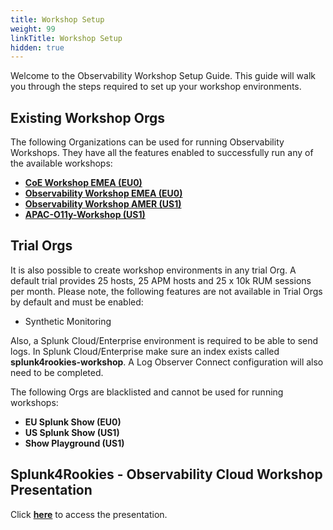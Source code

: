 ```yaml
---
title: Workshop Setup
weight: 99
linkTitle: Workshop Setup
hidden: true
---
```


Welcome to the Observability Workshop Setup Guide. This guide will walk you through the steps required to set up your workshop environments.

## Existing Workshop Orgs

The following Organizations can be used for running Observability Workshops. They have all the features enabled to successfully run any of the available workshops:

- [**CoE Workshop EMEA (EU0)**](https://app.eu0.signalfx.com/#/home/EsGF1sXAEAA)
- [**Observability Workshop EMEA (EU0)**](https://app.eu0.signalfx.com/#/home/EaJHc4vAEAA)
- [**Observability Workshop AMER (US1)**](https://app.us1.signalfx.com/#/home/EPNXccRAwAA)
- [**APAC-O11y-Workshop (US1)**](https://app.us1.signalfx.com/#/home/FA-6LDcA4AA)

## Trial Orgs

It is also possible to create workshop environments in any trial Org. A default trial provides 25 hosts, 25 APM hosts and 25 x 10k RUM sessions per month. Please note, the following features are not available in Trial Orgs by default and must be enabled:

- Synthetic Monitoring

Also, a Splunk Cloud/Enterprise environment is required to be able to send logs. In Splunk Cloud/Enterprise make sure an index exists called **splunk4rookies-workshop**. A Log Observer Connect configuration will also need to be completed.

The following Orgs are blacklisted and cannot be used for running workshops:

- **EU Splunk Show (EU0)**
- **US Splunk Show (US1)**
- **Show Playground (US1)**

## Splunk4Rookies - Observability Cloud Workshop Presentation

Click [**here**](https://docs.google.com/presentation/d/1EnP-V7mQ6c7w7yPdiiD-4szUR0SZITLFTPniz6yutqk/edit#slide=id.g260cba4d093_0_1533) to access the presentation.
